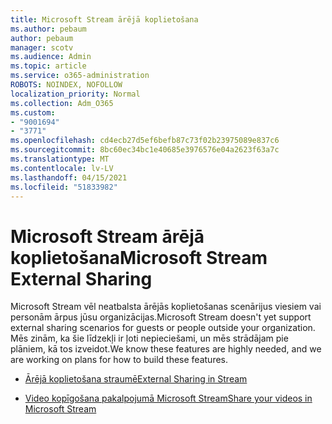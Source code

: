 ```yaml
---
title: Microsoft Stream ārējā koplietošana
ms.author: pebaum
author: pebaum
manager: scotv
ms.audience: Admin
ms.topic: article
ms.service: o365-administration
ROBOTS: NOINDEX, NOFOLLOW
localization_priority: Normal
ms.collection: Adm_O365
ms.custom:
- "9001694"
- "3771"
ms.openlocfilehash: cd4ecb27d5ef6befb87c73f02b23975089e837c6
ms.sourcegitcommit: 8bc60ec34bc1e40685e3976576e04a2623f63a7c
ms.translationtype: MT
ms.contentlocale: lv-LV
ms.lasthandoff: 04/15/2021
ms.locfileid: "51833982"
---
```

# <a name="microsoft-stream-external-sharing"></a><span data-ttu-id="56e1d-102">Microsoft Stream ārējā koplietošana</span><span class="sxs-lookup"><span data-stu-id="56e1d-102">Microsoft Stream External Sharing</span></span>

<span data-ttu-id="56e1d-103">Microsoft Stream vēl neatbalsta ārējās koplietošanas scenārijus viesiem vai personām ārpus jūsu organizācijas.</span><span class="sxs-lookup"><span data-stu-id="56e1d-103">Microsoft Stream doesn't yet support external sharing scenarios for guests or people outside your organization.</span></span> <span data-ttu-id="56e1d-104">Mēs zinām, ka šie līdzekļi ir ļoti nepieciešami, un mēs strādājam pie plāniem, kā tos izveidot.</span><span class="sxs-lookup"><span data-stu-id="56e1d-104">We know these features are highly needed, and we are working on plans for how to build these features.</span></span>

- [<span data-ttu-id="56e1d-105">Ārējā koplietošana straumē</span><span class="sxs-lookup"><span data-stu-id="56e1d-105">External Sharing in Stream</span></span>](https://docs.microsoft.com/stream/portal-share-video#external-sharing)

- [<span data-ttu-id="56e1d-106">Video kopīgošana pakalpojumā Microsoft Stream</span><span class="sxs-lookup"><span data-stu-id="56e1d-106">Share your videos in Microsoft Stream</span></span>](https://docs.microsoft.com/stream/portal-share-video)
